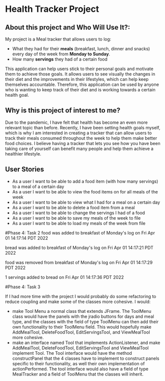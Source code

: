 # Health Tracker Project

## About this project and Who Will Use It?:

My project is a Meal tracker that allows users to log:

- What they had for their **meals** (breakfast, lunch, dinner and snacks)
every day of the week from **Monday to Sunday**.
- How many **servings** they had of a certain food

This application can help users stick to their personal goals and motivate them to achieve those goals. 
It allows users to see visually the changes in their diet and the improvements in their lifestyles, 
which can help keep themselves accountable. Therefore, this application can be used by 
anyone who is wanting to keep track of their diet and is working towards a certain health goal. 

## Why is this project of interest to me?

Due to the pandemic, I have felt that health has become an even more relevant topic than before.
Recently, I have been setting health goals myself, which is why I am interested in creating a tracker that can allow 
users to track their meals consumed throughout the week to help them make better food choices.
I believe having a tracker that lets you see how you have been taking care
of yourself can benefit many people and help them achieve a healthier lifestyle. 

## User Stories

- As a user I want to be able to add a food item (with how many servings) to a meal of a certain day
- As a user I want to be able to view the food items on for all meals of the week 
- As a user I want to be able to view what I had for a meal on a certain day
- As a user I want to be able to delete a food item from a meal 
- As a user I want to be able to change the servings I had of a food
- As a user I want to be able to save my meals of the week to file
- As a user I want to be able to load my meals of the week from file

#Phase 4: Task 2
food was added to breakfast of Monday's log on Fri Apr 01 14:17:14 PDT 2022

bread was added to breakfast of Monday's log on Fri Apr 01 14:17:21 PDT 2022

food was removed from breakfast of Monday's log on Fri Apr 01 14:17:29 PDT 2022

1 servings added to bread on Fri Apr 01 14:17:36 PDT 2022

#Phase 4: Task 3

If I had more time with the project I would probably do some refactoring to reduce coupling and make some of the classes
more cohesive. I would:

- make Tool Menu a normal class that extends JFrame. The ToolMenu class would have the panels with the jradio buttons for 
days and meal type, and the classes with the field of type ToolMenu can then add their own functionality to their ToolMenu 
field. This would hopefully make AddMealTool, DeleteFoodTool, EditServingsTool, and ViewMealTool more cohesive.
- make an interface named Tool that implements ActionListener, and make AddMealTool, DeleteFoodTool, EditServingsTool 
and ViewMealTool implement Tool. The Tool interface would have the method constructPanel that the 4 classes have to implement
to construct panels specific to their functionality, as well their own implementation of actionPerformed.
The tool interface would also have a field of type MealTracker and a field of ToolMenu 
that the classes will inherit.                       